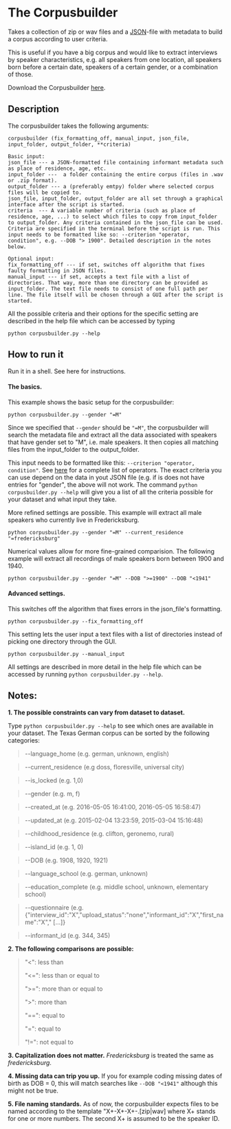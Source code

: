 # The Corpusbuilder
Takes a collection of zip or wav files and a [JSON](http://www.json.org/)-file with metadata to build a corpus according to user criteria. 

This is useful if you have a big corpus and would like to extract interviews by speaker characteristics, e.g. all speakers from one location, all speakers born before a certain date, speakers of a certain gender, or a combination of those. 

Download the Corpusbuilder [here](https://raw.githubusercontent.com/patrickschu/tgdp/master/summer16/corpusbuilder/corpusbuilder_original.py). 

## Description
The corpusbuilder takes the following arguments:

    corpusbuilder (fix_formatting_off, manual_input, json_file, input_folder, output_folder, **criteria)
    
    Basic input:
    json_file --- a JSON-formatted file containing informant metadata such as place of residence, age, etc. 
    input_folder ---  a folder containing the entire corpus (files in .wav or .zip format). 
    output_folder --- a (preferably emtpy) folder where selected corpus files will be copied to. 
    json_file, input_folder, output_folder are all set through a graphical interface after the script is started. 
    criteria  --- A variable number of criteria (such as place of residence, age, ...) to select which files to copy from input_folder to output_folder. Any criteria contained in the json_file can be used. 
    Criteria are specified in the terminal before the script is run. This input needs to be formatted like so: --criterion "operator, condition", e.g. --DOB "> 1900". Detailed description in the notes below. 
    
    Optional input:
    fix_formatting_off --- if set, switches off algorithm that fixes faulty formatting in JSON files. 
    manual_input --- if set, accepts a text file with a list of directories. That way, more than one directory can be provided as input_folder. The text file needs to consist of one full path per line. The file itself will be chosen through a GUI after the script is started.

All the possible criteria and their options for the specific setting are described in the help file which can be accessed by typing

    python corpusbuilder.py --help
    

## How to run it
Run it in a shell. See here for instructions. 

#### The basics. 

This example shows the basic setup for the corpusbuilder: 

    python corpusbuilder.py --gender "=M"

Since we specified that `--gender` should be `"=M"`, the corpusbuilder will search the metadata file and extract all the data associated with speakers that have gender set to "M", i.e. male speakers.  It then copies all matching files from the input_folder to the output_folder.

This input needs to be formatted like this: `--criterion "operator, condition"`. See [here](https://github.com/patrickschu/tgdp/tree/master/summer16/corpusbuilder#notes) for a complete list of operators. The exact criteria you can use depend on the data in yout JSON file (e.g. if is does not have entries for "gender", the above will not work. The command `python corpusbuilder.py --help` will give you a list of all the criteria possible for your dataset and what input they take. 

More refined settings are possible. This example will extract all male speakers who currently live in Fredericksburg. 

    python corpusbuilder.py --gender "=M" --current_residence "=fredericksburg"

Numerical values allow for more fine-grained comparision. The following example will extract all recordings of male speakers born between 1900 and 1940. 

    python corpusbuilder.py --gender "=M" --DOB ">=1900" --DOB "<1941"

#### Advanced settings.

This switches off the algorithm that fixes errors in the json_file's formatting. 

    python corpusbuilder.py --fix_formatting_off 

This setting lets the user input a text files with a list of directories instead of picking one directory through the GUI. 

    python corpusbuilder.py --manual_input
    
All settings are described in more detail in the help file which can be accessed by running `python corpusbuilder.py --help`.

## Notes:
**1. The possible constraints can vary from dataset to dataset.** 

Type `python corpusbuilder.py --help` to see which ones are available in your dataset. The Texas German corpus can be sorted by the following categories:

>--language_home (e.g. german, unknown, english)

>--current_residence (e.g doss, floresville, universal city)

>--is_locked (e.g. 1,0)

>--gender (e.g. m, f) 

>--created_at (e.g. 2016-05-05 16:41:00, 2016-05-05 16:58:47)

>--updated_at (e.g. 2015-02-04 13:23:59, 2015-03-04 15:16:48)

>--childhood_residence (e.g. clifton, geronemo, rural)

>--island_id (e.g. 1, 0)

>--DOB (e.g. 1908, 1920, 1921) 

>--language_school (e.g. german, unknown)

>--education_complete (e.g. middle school, unknown, elementary school)

>--questionnaire (e.g. {"interview_id":"X","upload_status":"none","informant_id":"X","first_name":"X"," [...]}

>--informant_id (e.g. 344, 345)

**2. The following comparisons are possible:**

>"<": less than
>
>"<=": less than or equal to
>
>">=": more than or equal to
>
>">": more than
>
>"==": equal to
>
>"=":  equal to
>
>"!=": not equal to

**3. Capitalization does not matter.** *Fredericksburg* is treated the same as *fredericksburg*. 

**4. Missing data can trip you up.** If you for example coding missing dates of birth as DOB = 0, this will match searches like `--DOB "<1941"` although this might not be true. 

**5. File naming standards.** As of now, the corpusbuilder expects files to be named according to the template "X+-X+-X+-.[zip|wav] where X+ stands for one or more numbers. The second X+ is assumed to be the speaker ID. 

